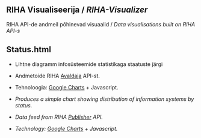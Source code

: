 ## RIHA Visualiseerija / _RIHA-Visualizer_
RIHA API-de andmeil põhinevad visuaalid / _Data visualisations built on RIHA API-s_

## Status.html
- Lihtne diagramm infosüsteemide statistikaga staatuste järgi
- Andmetoide RIHA [Avaldaja](https://e-gov.github.io/RIHA-Launcher/Avaldaja) API-st.
- Tehnoloogia: [Google Charts](https://developers.google.com/chart/) + Javascript.

- _Produces a simple chart showing distribution of information systems by status._
- _Data feed from RIHA [Publisher](https://e-gov.github.io/RIHA-Launcher/Avaldaja) API._
- _Technology: [Google Charts](https://developers.google.com/chart/) + Javascript._
  

